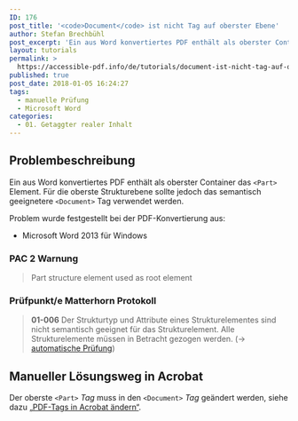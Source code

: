 ```yaml
---
ID: 176
post_title: '<code>Document</code> ist nicht Tag auf oberster Ebene'
author: Stefan Brechbühl
post_excerpt: 'Ein aus Word konvertiertes PDF enthält als oberster Container das &lt;Part&gt; Element. Für die oberste Strukturebene sollte jedoch das semantisch geeignetere &lt;Document&gt; Tag verwendet werden.'
layout: tutorials
permalink: >
  https://accessible-pdf.info/de/tutorials/document-ist-nicht-tag-auf-oberster-ebene/
published: true
post_date: 2018-01-05 16:24:27
tags:
  - manuelle Prüfung
  - Microsoft Word
categories:
  - 01. Getaggter realer Inhalt
---
```

## Problembeschreibung

Ein aus Word konvertiertes PDF enthält als oberster Container das `<Part>` Element. Für die oberste Strukturebene sollte jedoch das semantisch geeignetere `<Document>` Tag verwendet werden.

Problem wurde festgestellt bei der PDF-Konvertierung aus:

*   Microsoft Word 2013 für Windows

### PAC 2 Warnung

> Part structure element used as root element

### Prüfpunkt/e Matterhorn Protokoll

> **01-006** Der Strukturtyp und Attribute eines Strukturelementes sind nicht semantisch geeignet für das Strukturelement. Alle Strukturelemente müssen in Betracht gezogen werden. (→ [automatische Prüfung][1])

## Manueller Lösungsweg in Acrobat

Der oberste `<Part>` *Tag* muss in den `<Document>` *Tag* geändert werden, siehe dazu [„PDF-Tags in Acrobat ändern“][2].

 [1]: https://accessible-pdf.info/de/glossar/#automatische-pruefung
 [2]: https://accessible-pdf.info/de/basics/pdf-tags-in-acrobat-aendern/